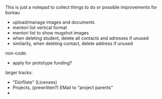 This is just a notepad to collect things to do or possible improvements for bureau

- upload/manage images and documents
- mentori list vertical format
- mentori list to show mugshot images
- when deleting student, delete all contacts and adresses if unused
- similarily, when deleting contact, delete address if unused

non-code:
- apply for prototype funding?

larger tracks:
- "Dürfliste" (Licenses)
- Projects, (prewritten?) EMail to "project parents"
-
